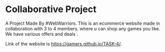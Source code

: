 # Collaborative Project 

A Project Made By #WebWarriors.
This is an ecommerce website made in collaboration with 3 to 4 members.
where u can shop any games you like.
We have various offers and deals .

Link of the website is  https://gamers.github.io/TASK-4/.
